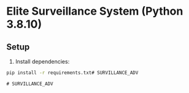 # Elite Surveillance System (Python 3.8.10)

## Setup
1. Install dependencies:
```bash
pip install -r requirements.txt#   S U R V I L L A N C E _ A D V  
 #   S U R V I L L A N C E _ A D V  
 